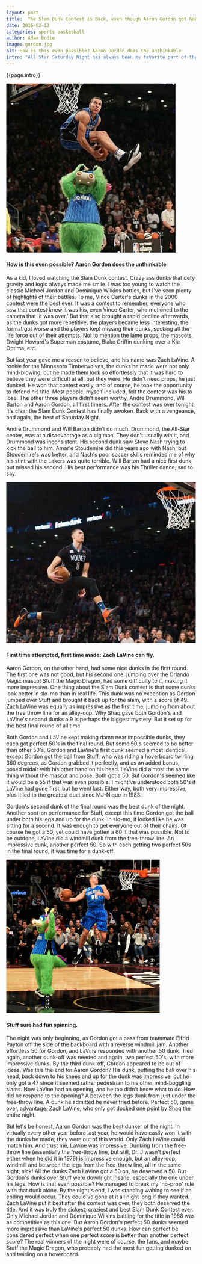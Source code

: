 ```yaml
---
layout: post
title:  The Slam Dunk Contest is Back, even though Aaron Gordon got Robbed
date: 2016-02-13
categories: sports basketball
author: Adam Bodie
image: gordon.jpg
alt: How is this even possible? Aaron Gordon does the unthinkable
intro: "All Star Saturday Night has always been my favorite part of the All-Star Weekend. The All Star Game itself is fine and all, but it's too much of an exhibition game with no defense. Friday night, with the Rising Stars game, is much of the same. But Saturday Night, with the Three Point Contest and the Slam Dunk Contest, are for the fans."
---
```


<div class="article">
<p>{{page.intro}}</p>

<div class="blog-pic">
		<img src="/img/gordon.jpg" data-toggle="tooltip" title="How is this even possible? Aaron Gordon does the unthinkable" class="image block img-responsive">
	<h4>How is this even possible? Aaron Gordon does the unthinkable</h4>
</div>

<p>As a kid, I loved watching the Slam Dunk contest.  Crazy ass dunks that defy gravity and logic always made me smile.  I was too young to watch the classic Michael Jordan and Dominique Wilkins battles, but I've seen plenty of highlights of their battles.  To me, Vince Carter's dunks in the 2000 contest were the best ever.  It was a contest to remember, everyone who saw that contest knew it was his, even Vince Carter, who motioned to the camera that 'it was over.'  But that also brought a rapid decline afterwards, as the dunks got more repetitive, the players became less interesting, the format got worse and the players kept missing their dunks, sucking all the life force out of their attempts.  Not to mention the lame props, the mascots, Dwight Howard's Superman costume, Blake Griffin dunking over a Kia Optima, etc.</p>

<p>But last year gave me a reason to believe, and his name was Zach LaVine.  A rookie for the Minnesota Timberwolves, the dunks he made were not only mind-blowing, but he made them look so effortlessly that it was hard to believe they were difficult at all, but they were.  He didn't need props, he just dunked.  He won that contest easily, and of course, he took the opportunity to defend his title.  Most people, myself included, felt the contest was his to lose.  The other three players didn't seem worthy, Andre Drummond, Will Barton and Aaron Gordon, all first timers.  After the contest was over tonight, it's clear the Slam Dunk Contest has finally awoken.  Back with a vengeance, and again, the best of Saturday Night.</p>

<p>Andre Drummond and Will Barton didn't do much.  Drummond, the All-Star center, was at a disadvantage as a big man.  They don't usually win it, and Drummond was inconsistent.  His second dunk saw Steve Nash trying to kick the ball to him.  Amar'e Stoudemire did this years ago with Nash, but Stoudemire's was better, and Nash's poor soccer skills reminded me of why his stint with the Lakers was quite terrible.  Will Barton had a nice first dunk, but missed his second.  His best performance was his Thriller dance, sad to say.</p>


<div class="blog-pic">
		<img src="/img/lavine.jpg" data-toggle="tooltip" title="First time attempted, first time made: Zach LaVine can fly." class="image block img-responsive pull-right">
	<h4>First time attempted, first time made: Zach LaVine can fly.</h4>
</div>


<p>Aaron Gordon, on the other hand, had some nice dunks in the first round.  The first one was not good, but his second one, jumping over the Orlando Magic mascot Stuff the Magic Dragon, had some difficulty to it, making it more impressive.  One thing about the Slam Dunk contest is that some dunks look better in slo-mo than in real life.  This dunk was no exception as Gordon jumped over Stuff and brought it back up for the slam, with a score of 49.  Zach LaVine was equally as impressive as the first time, jumping from about the free throw line for an alley-oop.  Why Shaq gave both Gordon's and LaVine's second dunks a 9 is perhaps the biggest mystery.  But it set up for the best final round of all time.</p><p>Both Gordon and LaVine kept making damn near impossible dunks, they each got perfect 50's in the final round.  But some 50's seemed to be better than other 50's.  Gordon and LaVine's first dunk seemed almost identical, except Gordon got the ball from Stuff, who was riding a hoverboard twirling 360 degrees, as Gordon grabbed it perfectly, and as an added bonus, posed midair with his other hand on his head.  LaVine did almost the same thing without the mascot and pose.  Both got a 50.  But Gordon's seemed like it would be a 55 if that was even possible.  I might've understood both 50's if LaVine had gone first, but he went last.  Either way, both very impressive, plus it led to the greatest duel since MJ-Nique in 1988.</p>

<p>Gordon's second dunk of the final round was the best dunk of the night.  Another spot-on performance for Stuff, except this time Gordon got the ball under both his legs and up for the dunk.  In slo-mo, it looked like he was sitting for a second.  It was enough to get everyone out of their chairs.  Of course he got a 50, yet could have gotten a 60 if that was possible.  Not to be outdone, LaVine did a windmill dunk from the free-throw line.  An impressive dunk, another perfect 50.  So with each getting two perfect 50s in the final round, it was time for a dunk-off.</p>

<div class="blog-pic">
		<img src="/img/gordon2.jpg" data-toggle="tooltip" title="Stuff sure had fun spinning." class="image block img-responsive">
	<h4>Stuff sure had fun spinning.</h4>
</div>



<p>The night was only beginning, as Gordon got a pass from teammate Elfrid Payton off the side of the backboard with a reverse windmill jam.  Another effortless 50 for Gordon, and LaVine responded with another 50 dunk.  Tied again, another dunk-off was needed and again, two perfect 50's, with more impressive dunks.  By the third dunk-off, Gordon appeared to be out of ideas.  Was this the end for Aaron Gordon?  His dunk, putting the ball over his head, back down to his knees and up for the dunk was impressive, but he only got a 47 since it seemed rather pedestrian to his other mind-boggling slams.  Now LaVine had an opening, and he too didn't know what to do.  How did he respond to the opening?  A between the legs dunk from just under the free-throw line.  A dunk he admitted he never tried before.  Perfect 50, game over, advantage: Zach LaVine, who only got docked one point by Shaq the entire night.</p>

<p>But let's be honest, Aaron Gordon was the best dunker of the night.  In virtually every other year before last year, he would have easily won it with the dunks he made; they were out of this world.  Only Zach LaVine could match him.  And trust me, LaVine was impressive.  Dunking from the free-throw line (essentially the free-throw line, but still, Dr. J wasn't perfect either when he did it in 1976) is impressive enough, but an alley-oop, windmill and between the legs from the free-throw line, all in the same night, sick!  All the dunks Zach LaVine got a 50 on, he deserved a 50. But Gordon's dunks over Stuff were downright insane, especially the one under his legs.  How is that even possible?  He managed to break my 'no-prop' rule with that dunk alone.  By the night's end, I was standing waiting to see if an ending would occur.  They could've gone at it all night long if they wanted.  Zach LaVine put it best after the contest was over, they both deserved the title.  And it was truly the sickest, craziest and best Slam Dunk Contest ever.  Only Michael Jordan and Dominique Wilkins battling for the title in 1988 was as competitive as this one.  But Aaron Gordon's perfect 50 dunks seemed more impressive than LaVine's perfect 50 dunks.  How can perfect be considered perfect when one perfect score is better than another perfect score?  The real winners of the night were of course, the fans, and maybe Stuff the Magic Dragon, who probably had the most fun getting dunked on and twirling on a hoverboard.</p>

</div>